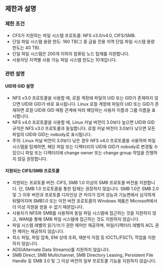 ## 제한과 설명
### 제한 조건

- CFS가 지원하는 파일 시스템 프로토콜: NFS v3.0/v4.0, CIFS/SMB.
- 단일 파일 시스템 용량 한도: 160 TB(그 중 금융 전용 지역 단일 파일 시스템 용량 한도는 40 TB).
- 단일 파일 시스템은 200개 이하의 컴퓨팅 노드 탑재를 지원합니다.
- 사용자당 지역별 사용 가능 파일 시스템 한도는 10개입니다.


### 관련 설명
#### UID와 GID 설명

- NFS v3.0 프로토콜을 사용할 때, 로컬 계정에 파일의 UID 또는 GID가 존재하지 않으면 UID와 GID가 바로 표시됩니다. Linux 로컬 계정에 파일의 UID 또는 GID가 존재하면 로컬 UID와 GID 매핑 관계에 따라 해당하는 사용자 이름과 그룹 이름을 표시합니다.
- NFS v4.0 프로토콜을 사용할 때, Linux 커널 버전이 3.0보다 높으면 UID와 GID 규칙은 NFS v3.0 프로토콜과 동일합니다. 로컬 커널 버전이 3.0보다 낮으면 모든 파일의 UID와 GID는 nobody로 표시됩니다.
- 주의: Linux 커널 버전이 3.0보다 낮은 경우 NFS v4.0 프로토콜을 사용하여 파일 시스템을 탑재하면, 해당 파일 또는 디렉터리의 UID와 GID가 nobody로 변경될 수 있으니 파일 또는 디렉터리에 change owner 또는 change group 작업을 진행하지 않길 권장합니다.


#### 지원되는 CIFS/SMB 프로토콜
- 지원되는 프로토콜 버전: CIFS, SMB 1.0 이상의 SMB 프로토콜 버전을 지원합니다. 단, SMB 1.0 프로토콜을 통한 탑재는 권장하지 않습니다. SMB 1.0은 SMB 2.0 및 그 이후 버전과 프로토콜 디자인상 큰 차이가 있어 성능과 기능면에서 심각하게 뒤떨어지며 SMB1.0 또는 이전 버전 포로토콜의 Windows 제품은 Microsoft에서 더 이상 지원을 받을 수 없기 때문입니다.
- 사용자가 NFS와 SMB를 사용하여 동일 파일 시스템에 접근하는 것을 지원하지 않고, WAN을 통해 SMB 파일 시스템에 접근하는 것도 지원하지 않습니다.
- 파일 시스템 레벨의 읽기/쓰기 권한 제어만 제공하며, 파일/디렉터리 레벨의 ACL 권한 제어는 제공하지 않습니다.
- 희소 파일, 파일 압축, ENI 상태 조회, 재분석 지점 등 IOCTL/FSCTL 작업을 지원하지 않습니다.
- ADS(Alternate Data Streams)를 지원하지 않습니다.
- SMB Direct, SMB Multichannel, SMB Directory Leasing, Persistent File Handle 등 SMB 3.0 및 그 이상 버전의 일부 프로토콜 기능을 지원하지 않습니다. 

 <!--
 * NFS v4.0이 지원하지 않는 특성은 FATTR4_MIMETYPE, FATTR4_QUOTA_AVAIL_HARD, FATTR4_QUOTA_AVAIL_SOFT, FATTR4_QUOTA_USED, FATTR4_TIME_BACKUP, FATTR4_TIME_CREATE을 포함하며 클라이언트는 NFS4ERR_ATTRNOTSUPP 오류를 표시합니다.
 * NFS v4.0이 지원하지 않는 OP는 OP_DELEGPURGE, OP_DELEGRETURN, NFS4_OP_OPENATTR을 포함하며 클라이언트는 NFS4ERR_NOTSUPP 오류를 표시합니다.
 * NFSv4는 Lock과 Delegation 기능을 지원하지 않습니다.
 -->

